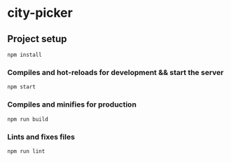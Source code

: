 # city-picker

## Project setup
```
npm install
```

### Compiles and hot-reloads for development && start the server
```
npm start
```

### Compiles and minifies for production
```
npm run build
```

### Lints and fixes files
```
npm run lint
```
